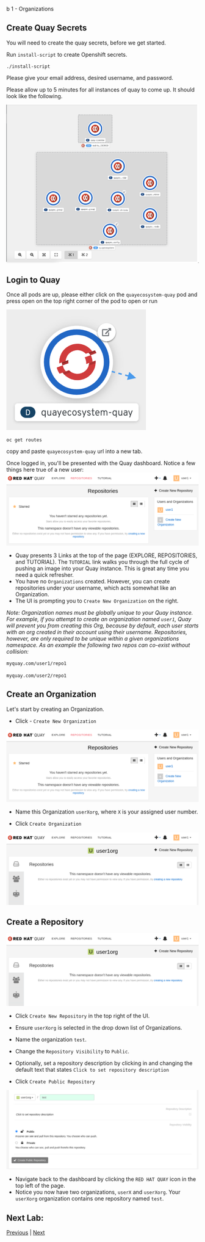 b 1 - Organizations

## Create Quay Secrets

You will need to create the quay secrets, before we get started.

Run ```install-script``` to create Openshift secrets.

```execute
./install-script
```

Please give your email address, desired username, and password.

Please allow up to 5 minutes for all instances of quay to come up. It should look like the following.

![Openshift Console](images/Quay_topology.png)

## Login to Quay
Once all pods are up, please either click on the `quayecosystem-quay` pod and press open on the top right corner of the pod to open or run  

![Openshift Console](images/Quay_pod.png)


```execute
oc get routes
```
copy and paste `quayecosystem-quay` url into a new tab.

Once logged in, you'll be presented with the Quay dashboard. Notice a few things here true of a new user:
![Quay Dashboard](images/lab1-1.png)

* Quay presents 3 Links at the top of the page (EXPLORE, REPOSITORIES, and TUTORIAL). The `TUTORIAL` link walks you through the full cycle of pushing an image into your Quay instance. This is great any time you need a quick refresher.
* You have no `Organizations` created. However, you can create repositories under your username, which acts somewhat like an Organization.
* The UI is prompting you to `Create New Organization` on the right.

*Note: Organization names must be globally unique to your Quay instance. For example, if you attempt to create an organization named `user1`, Quay will prevent you from creating this Org, because by default, each user starts with an org created in their account using their username. Repositories, however, are only required to be unique within a given organizations namespace. As an example the following two repos can co-exist without collision:*

```
myquay.com/user1/repo1

myquay.com/user2/repo1
```

## Create an Organization
Let's start by creating an Organization.
* Click - `Create New Organization`

![Quay Dashboard](images/lab1-1.png)

* Name this Organization `userXorg`, where `X` is your assigned user number.


* Click `Create Organization`

![Quay Dashboard](images/lab1-3.png)



## Create a Repository
![Quay Dashboard](images/lab1-3.png)

* Click `Create New Repository` in the top right of the UI.

* Ensure `userXorg` is selected in the drop down list of Organizations.

* Name the organization `test`.

* Change the `Repository Visibility` to `Public`.

* Optionally, set a repository description by clicking in and changing the default text that states `Click to set repository description`

* Click `Create Public Repository`

![Quay Dashboard](images/lab1-4.png)

* Navigate back to the dashboard by clicking the `RED HAT QUAY` icon in the top left of the page.
* Notice you now have two organizations, `userX` and `userXorg`. Your `userXorg` organization contains one repository named `test`.



## Next Lab:
[Previous](https://github.com/mbach04/quay_workshop_instructions/blob/master/README.md) | [Next](https://github.com/mbach04/quay_workshop_instructions/blob/master/lab2.md)


